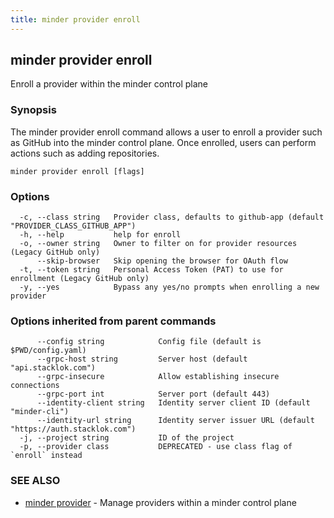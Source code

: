 ```yaml
---
title: minder provider enroll
---
```

## minder provider enroll

Enroll a provider within the minder control plane

### Synopsis

The minder provider enroll command allows a user to enroll a provider
such as GitHub into the minder control plane. Once enrolled, users can perform
actions such as adding repositories.

```
minder provider enroll [flags]
```

### Options

```
  -c, --class string   Provider class, defaults to github-app (default "PROVIDER_CLASS_GITHUB_APP")
  -h, --help           help for enroll
  -o, --owner string   Owner to filter on for provider resources (Legacy GitHub only)
      --skip-browser   Skip opening the browser for OAuth flow
  -t, --token string   Personal Access Token (PAT) to use for enrollment (Legacy GitHub only)
  -y, --yes            Bypass any yes/no prompts when enrolling a new provider
```

### Options inherited from parent commands

```
      --config string            Config file (default is $PWD/config.yaml)
      --grpc-host string         Server host (default "api.stacklok.com")
      --grpc-insecure            Allow establishing insecure connections
      --grpc-port int            Server port (default 443)
      --identity-client string   Identity server client ID (default "minder-cli")
      --identity-url string      Identity server issuer URL (default "https://auth.stacklok.com")
  -j, --project string           ID of the project
  -p, --provider class           DEPRECATED - use class flag of `enroll` instead
```

### SEE ALSO

* [minder provider](minder_provider.md)	 - Manage providers within a minder control plane

